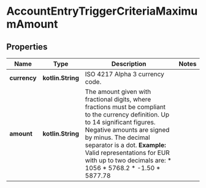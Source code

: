 
# AccountEntryTriggerCriteriaMaximumAmount

## Properties
Name | Type | Description | Notes
------------ | ------------- | ------------- | -------------
**currency** | **kotlin.String** | ISO 4217 Alpha 3 currency code.  | 
**amount** | **kotlin.String** | The amount given with fractional digits, where fractions must be compliant to the currency definition. Up to 14 significant figures. Negative amounts are signed by minus. The decimal separator is a dot.  **Example:** Valid representations for EUR with up to two decimals are:    * 1056   * 5768.2   * -1.50   * 5877.78  | 



